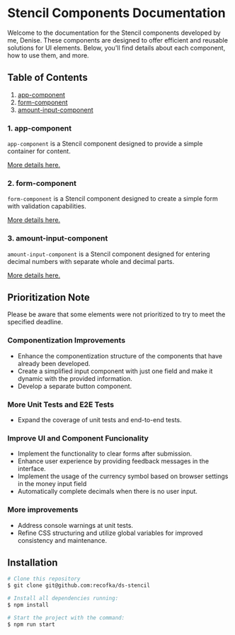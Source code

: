 # Stencil Components Documentation

Welcome to the documentation for the Stencil components developed by me, Denise. These components are designed to offer efficient and reusable solutions for UI elements. Below, you'll find details about each component, how to use them, and more.

## Table of Contents

1. [app-component](#app-component)
2. [form-component](#form-component)
3. [amount-input-component](#amount-input-component)

### 1. app-component

`app-component` is a Stencil component designed to provide a simple container for content.

[More details here.](./src/components/app-component/readme.md)

### 2. form-component

`form-component` is a Stencil component designed to create a simple form with validation capabilities.

[More details here.](./src/components/form-component/readme.md)

### 3. amount-input-component

`amount-input-component` is a Stencil component designed for entering decimal numbers with separate whole and decimal parts.

[More details here.](./src/components/amount-input-component/readme.md)

## Prioritization Note

Please be aware that some elements were not prioritized to try to meet the specified deadline.

### Componentization Improvements

- Enhance the componentization structure of the components that have already been developed.
- Create a simplified input component with just one field and make it dynamic with the provided information.
- Develop a separate button component.

### More Unit Tests and E2E Tests

- Expand the coverage of unit tests and end-to-end tests.

### Improve UI and Component Funcionality

- Implement the functionality to clear forms after submission.
- Enhance user experience by providing feedback messages in the interface.
- Implement the usage of the currency symbol based on browser settings in the money input field
- Automatically complete decimals when there is no user input.

### More improvements

- Address console warnings at unit tests.
- Refine CSS structuring and utilize global variables for improved consistency and maintenance.

## Installation

```bash
# Clone this repository
$ git clone git@github.com:recofka/ds-stencil

# Install all dependencies running:
$ npm install

# Start the project with the command:
$ npm run start
```
